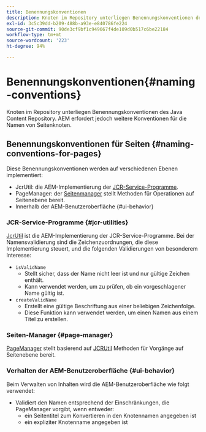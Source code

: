 ```yaml
---
title: Benennungskonventionen
description: Knoten im Repository unterliegen Benennungskonventionen des Java Content Repository
exl-id: 3c5c39dd-b209-488b-a93e-e840786fe224
source-git-commit: 90de3cf9bf1c949667f4de109d0b517c6be22184
workflow-type: tm+mt
source-wordcount: '223'
ht-degree: 94%

---
```


# Benennungskonventionen{#naming-conventions}

Knoten im Repository unterliegen Benennungskonventionen des Java Content Repository. AEM erfordert jedoch weitere Konventionen für die Namen von Seitenknoten.

## Benennungskonventionen für Seiten {#naming-conventions-for-pages}

Diese Benennungskonventionen werden auf verschiedenen Ebenen implementiert:

* JcrUtil: die AEM-Implementierung der [JCR-Service-Programme](#jcr-utilities).
* PageManager: der [Seitenmanager](#page-manager) stellt Methoden für Operationen auf Seitenebene bereit.
* Innerhalb der AEM-Benutzeroberfläche {#ui-behavior}

### JCR-Service-Programme {#jcr-utilities}

[JcrUtil](https://docs.adobe.com/content/help/en/experience-manager-cloud-service-javadoc/com/day/cq/commons/jcr/JcrUtil.html) ist die AEM-Implementierung der JCR-Service-Programme. Bei der Namensvalidierung sind die Zeichenzuordnungen, die diese Implementierung steuert, und die folgenden Validierungen von besonderem Interesse:

* `isValidName`
   * Stellt sicher, dass der Name nicht leer ist und nur gültige Zeichen enthält.
   * Kann verwendet werden, um zu prüfen, ob ein vorgeschlagener Name gültig ist.
* `createValidName`
   * Erstellt eine gültige Beschriftung aus einer beliebigen Zeichenfolge.
   * Diese Funktion kann verwendet werden, um einen Namen aus einem Titel zu erstellen.

### Seiten-Manager {#page-manager}

[PageManager](https://docs.adobe.com/content/help/en/experience-manager-cloud-service-javadoc/com/day/cq/wcm/api/PageManager.html) stellt basierend auf [JCRUtil](#jcr-utilities) Methoden für Vorgänge auf Seitenebene bereit.

### Verhalten der AEM-Benutzeroberfläche {#ui-behavior}

Beim Verwalten von Inhalten wird die AEM-Benutzeroberfläche wie folgt verwendet:

* Validiert den Namen entsprechend der Einschränkungen, die PageManager vorgibt, wenn entweder:
   * ein Seitentitel zum Konvertieren in den Knotennamen angegeben ist
   * ein expliziter Knotenname angegeben ist
